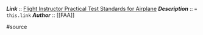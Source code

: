 ***Link***      :: [Flight Instructor Practical Test Standards for Airplane](https://www.faa.gov/training_testing/testing/test_standards/media/faa-s-8081-6d.pdf)
***Description***      :: `= this.link`
***Author*** :: [[FAA]]

#source